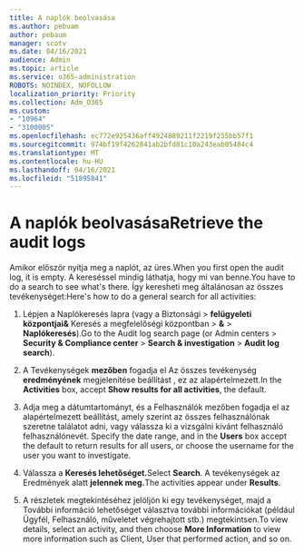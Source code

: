 ```yaml
---
title: A naplók beolvasása
ms.author: pebuam
author: pebaum
manager: scotv
ms.date: 04/16/2021
audience: Admin
ms.topic: article
ms.service: o365-administration
ROBOTS: NOINDEX, NOFOLLOW
localization_priority: Priority
ms.collection: Adm_O365
ms.custom:
- "10964"
- "3100005"
ms.openlocfilehash: ec772e925436aff4924889211f2219f255bb57f1
ms.sourcegitcommit: 974bf19f4262841ab2bfd81c10a243eab05484c4
ms.translationtype: MT
ms.contentlocale: hu-HU
ms.lasthandoff: 04/16/2021
ms.locfileid: "51895841"
---
```

# <a name="retrieve-the-audit-logs"></a><span data-ttu-id="01de6-102">A naplók beolvasása</span><span class="sxs-lookup"><span data-stu-id="01de6-102">Retrieve the audit logs</span></span>

<span data-ttu-id="01de6-103">Amikor először nyitja meg a naplót, az üres.</span><span class="sxs-lookup"><span data-stu-id="01de6-103">When you first open the audit log, it is empty.</span></span> <span data-ttu-id="01de6-104">A kereséssel mindig láthatja, hogy mi van benne.</span><span class="sxs-lookup"><span data-stu-id="01de6-104">You have to do a search to see what's there.</span></span> <span data-ttu-id="01de6-105">Így keresheti meg általánosan az összes tevékenységet:</span><span class="sxs-lookup"><span data-stu-id="01de6-105">Here's how to do a general search for all activities:</span></span>

1. <span data-ttu-id="01de6-106">Lépjen a Naplókeresés lapra (vagy a Biztonsági > **felügyeleti központjai&** Keresés a megfelelőségi központban  >  **&**  >  **Naplókeresés**).</span><span class="sxs-lookup"><span data-stu-id="01de6-106">Go to the Audit log search page (or Admin centers > **Security & Compliance center** > **Search & investigation** > **Audit log search**).</span></span>

1. <span data-ttu-id="01de6-107">A Tevékenységek **mezőben** fogadja el Az összes tevékenység **eredményének** megjelenítése beállítást , ez az alapértelmezett.</span><span class="sxs-lookup"><span data-stu-id="01de6-107">In the **Activities** box, accept **Show results for all activities**, the default.</span></span>

1. <span data-ttu-id="01de6-108">Adja meg a dátumtartományt, és a Felhasználók mezőben fogadja el az alapértelmezett beállítást, amely szerint az összes felhasználónak szeretne találatot adni, vagy válassza ki a vizsgálni kívánt felhasználó felhasználónevét. </span><span class="sxs-lookup"><span data-stu-id="01de6-108">Specify the date range, and in the **Users** box accept the default to return results for all users, or choose the username for the user you want to investigate.</span></span>

1. <span data-ttu-id="01de6-109">Válassza a **Keresés lehetőséget.**</span><span class="sxs-lookup"><span data-stu-id="01de6-109">Select **Search**.</span></span> <span data-ttu-id="01de6-110">A tevékenységek az Eredmények alatt **jelennek meg.**</span><span class="sxs-lookup"><span data-stu-id="01de6-110">The activities appear under **Results**.</span></span>

1. <span data-ttu-id="01de6-111">A részletek megtekintéséhez jelöljön ki  egy tevékenységet, majd a További információ lehetőséget választva további információkat (például Ügyfél, Felhasználó, műveletet végrehajtott stb.) megtekintsen.</span><span class="sxs-lookup"><span data-stu-id="01de6-111">To view details, select an activity, and then choose **More Information** to view more information such as Client, User that performed action, and so on.</span></span>
